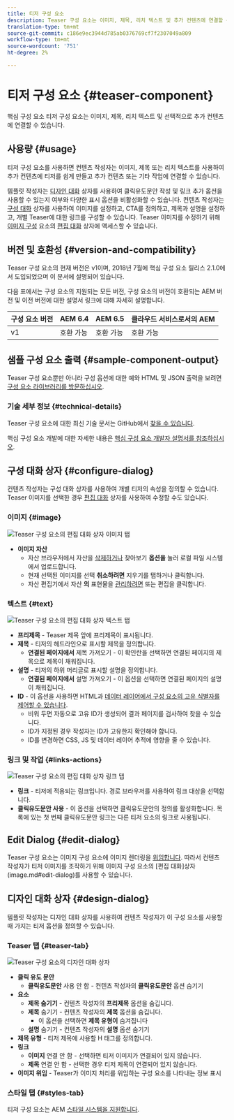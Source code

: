 ```yaml
---
title: 티저 구성 요소
description: Teaser 구성 요소는 이미지, 제목, 리치 텍스트 및 추가 컨텐츠에 연결할 수 있습니다.
translation-type: tm+mt
source-git-commit: c186e9ec3944d785ab0376769cf7f2307049a809
workflow-type: tm+mt
source-wordcount: '751'
ht-degree: 2%

---
```



# 티저 구성 요소 {#teaser-component}

핵심 구성 요소 티저 구성 요소는 이미지, 제목, 리치 텍스트 및 선택적으로 추가 컨텐츠에 연결할 수 있습니다.

## 사용량 {#usage}

티저 구성 요소를 사용하면 컨텐츠 작성자는 이미지, 제목 또는 리치 텍스트를 사용하여 추가 컨텐츠에 티저를 쉽게 만들고 추가 컨텐츠 또는 기타 작업에 연결할 수 있습니다.

템플릿 작성자는 [디자인 대화](#design-dialog) 상자를 사용하여 클릭유도문안 작성 및 링크 추가 옵션을 사용할 수 있는지 여부와 다양한 표시 옵션을 비활성화할 수 있습니다. 컨텐츠 작성자는 [구성 대화](#configure-dialog) 상자를 사용하여 이미지를 설정하고, CTA를 정의하고, 제목과 설명을 설정하고, 개별 Teaser에 대한 링크를 구성할 수 있습니다. Teaser 이미지를 수정하기 위해 [이미지 구성](image.md#edit-dialog) 요소의 [편집 대화](image.md) 상자에 액세스할 수 있습니다.

## 버전 및 호환성 {#version-and-compatibility}

Teaser 구성 요소의 현재 버전은 v1이며, 2018년 7월에 핵심 구성 요소 릴리스 2.1.0에서 도입되었으며 이 문서에 설명되어 있습니다.

다음 표에서는 구성 요소의 지원되는 모든 버전, 구성 요소의 버전이 호환되는 AEM 버전 및 이전 버전에 대한 설명서 링크에 대해 자세히 설명합니다.

| 구성 요소 버전 | AEM 6.4 | AEM 6.5 | 클라우드 서비스로서의 AEM |
|---|---|---|---|
| v1 | 호환 가능 | 호환 가능 | 호환 가능 |

## 샘플 구성 요소 출력 {#sample-component-output}

Teaser 구성 요소뿐만 아니라 구성 옵션에 대한 예와 HTML 및 JSON 출력을 보려면 [구성 요소 라이브러리를 방문하십시오](https://adobe.com/go/aem_cmp_library_teaser).

### 기술 세부 정보 {#technical-details}

Teaser 구성 요소에 대한 최신 기술 문서는 GitHub에서 [찾을 수 있습니다](https://adobe.com/go/aem_cmp_tech_teaser_v1).

핵심 구성 요소 개발에 대한 자세한 내용은 [핵심 구성 요소 개발자 설명서를 참조하십시오](/help/developing/overview.md).

## 구성 대화 상자 {#configure-dialog}

컨텐츠 작성자는 구성 대화 상자를 사용하여 개별 티저의 속성을 정의할 수 있습니다. Teaser 이미지를 선택한 경우 [편집 대화](#edit-dialog) 상자를 사용하여 수정할 수도 있습니다.

### 이미지 {#image}

![Teaser 구성 요소의 편집 대화 상자 이미지 탭](/help/assets/teaser-edit-image.png)

* **이미지 자산**
   * 자산 브라우저에서 자산을 [삭제하거나](https://docs.adobe.com/content/help/en/experience-manager-cloud-service/sites/authoring/fundamentals/environment-tools.html) 찾아보기 **옵션을** 눌러 로컬 파일 시스템에서 업로드합니다.
   * 현재 선택된 이미지를 선택 **취소하려면** 지우기를 탭하거나 클릭합니다.
   * 자산 편집기에서 자산 **의** 표현물을 [관리하려면](https://docs.adobe.com/content/help/en/experience-manager-cloud-service/assets/manage/manage-digital-assets.html) 또는 편집을 클릭합니다.

### 텍스트 {#text}

![Teaser 구성 요소의 편집 대화 상자 텍스트 탭](/help/assets/teaser-edit-text.png)

* **프리제목** - Teaser 제목 앞에 프리제목이 표시됩니다.
* **제목** - 티저의 헤드라인으로 표시할 제목을 정의합니다.
   * **연결된 페이지에서** 제목 가져오기 - 이 확인란을 선택하면 연결된 페이지의 제목으로 제목이 채워집니다.
* **설명** - 티저의 하위 머리글로 표시할 설명을 정의합니다.
   * **연결된 페이지에서** 설명 가져오기 - 이 옵션을 선택하면 연결된 페이지의 설명이 채워집니다.
* **ID** - 이 옵션을 사용하면 HTML과 [데이터 레이어에서 구성 요소의 고유 식별자를 제어할 수 있습니다](/help/developing/data-layer/overview.md).
   * 비워 두면 자동으로 고유 ID가 생성되어 결과 페이지를 검사하여 찾을 수 있습니다.
   * ID가 지정된 경우 작성자는 ID가 고유한지 확인해야 합니다.
   * ID를 변경하면 CSS, JS 및 데이터 레이어 추적에 영향을 줄 수 있습니다.

### 링크 및 작업 {#links-actions}

![Teaser 구성 요소의 편집 대화 상자 링크 탭](/help/assets/teaser-edit-link.png)

* **링크** - 티저에 적용되는 링크입니다. 경로 브라우저를 사용하여 링크 대상을 선택합니다.
* **클릭유도문안 사용** - 이 옵션을 선택하면 클릭유도문안의 정의를 활성화합니다. 목록에 있는 첫 번째 클릭유도문안 링크는 다른 티저 요소의 링크로 사용됩니다.

## Edit Dialog {#edit-dialog}

Teaser 구성 요소는 이미지 구성 요소에 이미지 렌더링을 [위임합니다](image.md). 따라서 컨텐츠 작성자가 티저 이미지를 조작하기 위해 이미지 구성 요소의 [편집 대화]상자(image.md#edit-dialog)를 사용할 수 있습니다.

## 디자인 대화 상자 {#design-dialog}

템플릿 작성자는 디자인 대화 상자를 사용하여 컨텐츠 작성자가 이 구성 요소를 사용할 때 가지는 티저 옵션을 정의할 수 있습니다.

### Teaser 탭 {#teaser-tab}

![Teaser 구성 요소의 디자인 대화 상자](/help/assets/teaser-design.png)

* **클릭 유도 문안**
   * **클릭유도문안** 사용 안 함 - 컨텐츠 작성자의 **클릭유도문안** 옵션 숨기기
* **요소**
   * **제목 숨기기** - 컨텐츠 작성자의 **프리제목** 옵션을 숨깁니다.
   * **제목** 숨기기 - 컨텐츠 작성자의 **제목** 옵션을 숨깁니다.
      * 이 옵션을 선택하면 **제목 유형이** 숨겨집니다
   * **설명** 숨기기 - 컨텐츠 작성자의 **설명** 옵션 숨기기
* **제목 유형** - 티저 제목에 사용할 H 태그를 정의합니다.
* **링크**
   * **이미지** 연결 안 함 - 선택하면 티저 이미지가 연결되어 있지 않습니다.
   * **제목** 연결 안 함 - 선택한 경우 티저 제목이 연결되어 있지 않습니다.
* **이미지 위임** - Teaser가 이미지 처리를 위임하는 구성 요소를 나타내는 정보 표시

### 스타일 탭 {#styles-tab}

티저 구성 요소는 AEM [스타일 시스템을 지원합니다](/help/get-started/authoring.md#component-styling).
